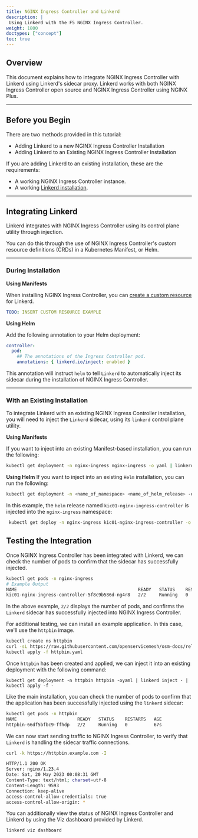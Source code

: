 ```yaml
---
title: NGINX Ingress Controller and Linkerd
description: |
 Using Linkerd with the F5 NGINX Ingress Controller.
weight: 1800
doctypes: ["concept"]
toc: true
---
```


## Overview

This document explains how to integrate NGINX Ingress Controller with Linkerd using Linkerd's sidecar proxy. Linkerd works with both NGINX Ingress Controller open source and NGINX Ingress Controller using NGINX Plus.

---

## Before you Begin

There are two methods provided in this tutorial:

* Adding Linkerd to a new NGINX Ingress Controller Installation
* Adding Linkerd to an Existing NGINX Ingress Controller Installation

If you are adding Linkerd to an existing installation, these are the requirements:

* A working NGINX Ingress Controller instance.
* A working [Linkerd installation](https://linkerd.io/2.13/getting-started/).

---

## Integrating Linkerd

Linkerd integrates with NGINX Ingress Controller using its control plane utility through injection.

You can do this through the use of NGINX Ingress Controller's custom resource definitions (CRDs) in a Kubernetes Manifest, or Helm.

---

### During Installation
**Using Manifests**

When installing NGINX Ingress Controller, you can [create a custom resource](https://docs.nginx.com/nginx-ingress-controller/installation/installation-with-manifests/#3-create-custom-resources) for Linkerd.

```yaml
TODO: INSERT CUSTOM RESOURCE EXAMPLE
```

**Using Helm**

Add the following annotation to your Helm deployment:

```yaml
controller:
  pod:
    ## The annotations of the Ingress Controller pod.
    annotations: { linkerd.io/inject: enabled }
```

This annotation will instruct `helm` to tell `Linkerd` to automatically inject its sidecar during the installation of NGINX Ingress Controller.

---

### With an Existing Installation
To integrate Linkerd with an existing NGINX Ingress Controller installation, you will need to inject the `Linkerd` sidecar, using its `linkerd` control plane utility.

**Using Manifests**

If you want to inject into an existing Manifest-based installation, you can run the following:

```bash
kubectl get deployment -n nginx-ingress nginx-ingress -o yaml | linkerd inject - | kubectl apply -f
```

**Using Helm**
If you want to inject into an existing `Helm` installation, you can run the following:

```bash
kubectl get deployment -n <name_of_namespace> <name_of_helm_release> -o yaml | linkerd inject - | kubectl apply -f
```
In this example, the `helm` release named `kic01-nginx-ingress-controller` is injected into the `nginx-ingress` namespace:

```bash
 kubectl get deploy -n nginx-ingress kic01-nginx-ingress-controller -o yaml | linkerd inject - | kubectl apply -f -
 ```

## Testing the Integration

Once NGINX Ingress Controller has been integrated with Linkerd, we can check the number of pods to confirm that the sidecar has successfully injected.

```bash
kubectl get pods -n nginx-ingress
# Example Output
NAME                                              READY   STATUS    RESTARTS   AGE
kic01-nginx-ingress-controller-5f8c9b586d-ng4r8   2/2     Running   0          30m
```

In the above example, `2/2` displays the number of pods, and confirms the `Linkerd` sidecar has successfully injected into NGINX Ingress Controller.

For additional testing, we can install an example application. In this case, we'll use the `httpbin` image.

```bash
kubectl create ns httpbin
curl -sL https://raw.githubusercontent.com/openservicemesh/osm-docs/release-v1.2/manifests/samples/httpbin/httpbin.yaml
kubectl apply -f httpbin.yaml
```

Once `httpbin` has been created and applied, we can inject it into an existing deployment with the following command:

```
kubectl get deployment -n httpbin httpbin -oyaml | linkerd inject - | kubectl apply -f -
```

Like the main installation, you can check the number of pods to confirm that the application has been successfully injected using the `linkerd` sidecar:

```bash
kubectl get pods -n httpbin
NAME                       READY   STATUS    RESTARTS   AGE
httpbin-66df5bfbc9-ffhdp   2/2     Running   0          67s
```

We can now start sending traffic to NGINX Ingress Controller, to verify that `Linkerd` is handling the sidecar traffic connections.

```bash
curl -k https://httpbin.example.com -I

HTTP/1.1 200 OK
Server: nginx/1.23.4
Date: Sat, 20 May 2023 00:08:31 GMT
Content-Type: text/html; charset=utf-8
Content-Length: 9593
Connection: keep-alive
access-control-allow-credentials: true
access-control-allow-origin: *
```

You can additionally view the status of NGINX Ingress Controller and Linkerd by using the Viz dashboard provided by Linkerd.

```bash
linkerd viz dashboard
```
